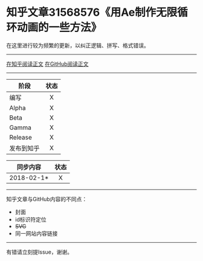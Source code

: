 知乎文章31568576《用Ae制作无限循环动画的一些方法》
========================================

在这里进行较为频繁的更新，以纠正逻辑、拼写、格式错误。

----

[在知乎阅读正文](//zhuanlan.zhihu.com/p/31568576)
[在GitHub阅读正文](//github.com/pzhlkj6612/ZhihuPost-31568576/blob/master/md4GitHub.md)

----

| 阶段 | 状态 |
|-|:-:|
| 编写 | X |
| Alpha | X |
| Beta | X |
| Gamma | X |
| Release | X |
| 发布到知乎 | X |

| 同步内容 | 状态 |
|-|:-:|
| 2018-02-1* | X |

----

知乎文章与GitHub内容的不同点：
* 封面
* id标识符定位
* ~~SVG~~
* 同一网站内容链接

----

有错请立刻提Issue，谢谢。

